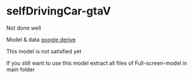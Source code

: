 # selfDrivingCar-gtaV
Not done well


Model & data [google derive](https://drive.google.com/open?id=1L_LGW97vNdpVWHdZ75iALgewNwRbN5Qf)

This model is not satisfied yet

If you still want to use this model extract all files of  Full-screen-model in main folder
